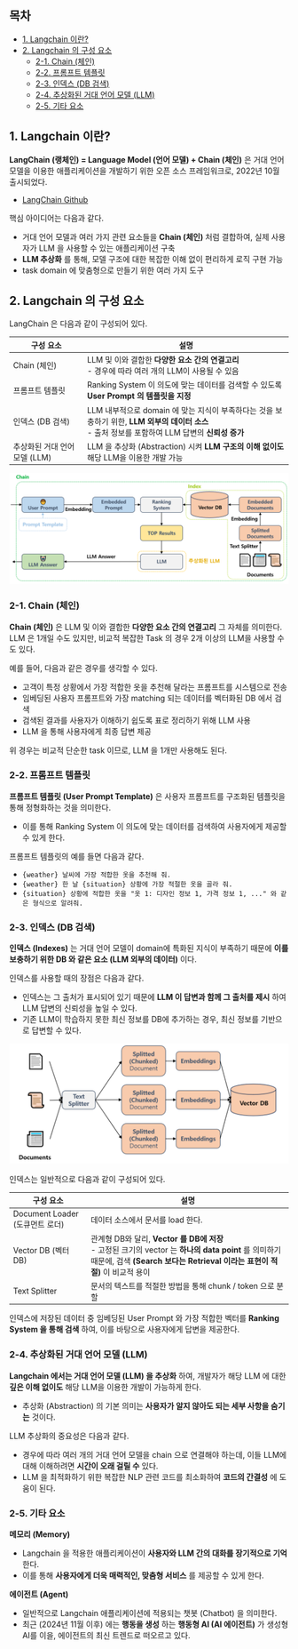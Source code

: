 ## 목차

* [1. Langchain 이란?](#1-langchain-이란)
* [2. Langchain 의 구성 요소](#2-langchain-의-구성-요소)
  * [2-1. Chain (체인)](#2-1-chain-체인)
  * [2-2. 프롬프트 템플릿](#2-2-프롬프트-템플릿)
  * [2-3. 인덱스 (DB 검색)](#2-3-인덱스-db-검색)
  * [2-4. 추상화된 거대 언어 모델 (LLM)](#2-4-추상화된-거대-언어-모델-llm)
  * [2-5. 기타 요소](#2-5-기타-요소)

## 1. Langchain 이란?

**LangChain (랭체인) = Language Model (언어 모델) + Chain (체인)** 은 거대 언어 모델을 이용한 애플리케이션을 개발하기 위한 오픈 소스 프레임워크로, 2022년 10월 출시되었다.

* [LangChain Github](https://github.com/langchain-ai/langchain)

핵심 아이디어는 다음과 같다.

* 거대 언어 모델과 여러 가지 관련 요소들을 **Chain (체인)** 처럼 결합하여, 실제 사용자가 LLM 을 사용할 수 있는 애플리케이션 구축
* **LLM 추상화** 를 통해, 모델 구조에 대한 복잡한 이해 없이 편리하게 로직 구현 가능
* task domain 에 맞춤형으로 만들기 위한 여러 가지 도구

## 2. Langchain 의 구성 요소

LangChain 은 다음과 같이 구성되어 있다.

| 구성 요소               | 설명                                                                                                 |
|---------------------|----------------------------------------------------------------------------------------------------|
| Chain (체인)          | LLM 및 이와 결합한 **다양한 요소 간의 연결고리**<br>- 경우에 따라 여러 개의 LLM이 사용될 수 있음                                    |
| 프롬프트 템플릿            | Ranking System 이 의도에 맞는 데이터를 검색할 수 있도록 **User Prompt 의 템플릿을 지정**                                   |
| 인덱스 (DB 검색)         | LLM 내부적으로 domain 에 맞는 지식이 부족하다는 것을 보충하기 위한, **LLM 외부의 데이터 소스**<br>- 출처 정보를 포함하여 LLM 답변의 **신뢰성 증가** |
| 추상화된 거대 언어 모델 (LLM) | LLM 을 추상화 (Abstraction) 시켜 **LLM 구조의 이해 없이도** 해당 LLM을 이용한 개발 가능                                    |

![image](images/Langchain_1.PNG)

### 2-1. Chain (체인)

**Chain (체인)** 은 LLM 및 이와 결합한 **다양한 요소 간의 연결고리** 그 자체를 의미한다. LLM 은 1개일 수도 있지만, 비교적 복잡한 Task 의 경우 2개 이상의 LLM을 사용할 수도 있다.

예를 들어, 다음과 같은 경우를 생각할 수 있다.

* 고객이 특정 상황에서 가장 적합한 옷을 추천해 달라는 프롬프트를 시스템으로 전송
* 임베딩된 사용자 프롬프트와 가장 matching 되는 데이터를 벡터화된 DB 에서 검색
* 검색된 결과를 사용자가 이해하기 쉽도록 표로 정리하기 위해 LLM 사용
* LLM 을 통해 사용자에게 최종 답변 제공

위 경우는 비교적 단순한 task 이므로, LLM 을 1개만 사용해도 된다.

### 2-2. 프롬프트 템플릿

**프롬프트 템플릿 (User Prompt Template)** 은 사용자 프롬프트를 구조화된 템플릿을 통해 정형화하는 것을 의미한다.

* 이를 통해 Ranking System 이 의도에 맞는 데이터를 검색하여 사용자에게 제공할 수 있게 한다.

프롬프트 템플릿의 예를 들면 다음과 같다.

* ```{weather} 날씨에 가장 적합한 옷을 추천해 줘.```
* ```{weather} 한 날 {situation} 상황에 가장 적절한 옷을 골라 줘.```
* ```{situation} 상황에 적합한 옷을 "옷 1: 디자인 정보 1, 가격 정보 1, ..." 와 같은 형식으로 알려줘.```

### 2-3. 인덱스 (DB 검색)

**인덱스 (Indexes)** 는 거대 언어 모델이 domain에 특화된 지식이 부족하기 때문에 **이를 보충하기 위한 DB 와 같은 요소 (LLM 외부의 데이터)** 이다.

인덱스를 사용할 때의 장점은 다음과 같다.

* 인덱스는 그 출처가 표시되어 있기 때문에 **LLM 이 답변과 함께 그 출처를 제시** 하여 LLM 답변의 신뢰성을 높일 수 있다.
* 기존 LLM이 학습하지 못한 최신 정보를 DB에 추가하는 경우, 최신 정보를 기반으로 답변할 수 있다.

![image](images/Langchain_2.PNG)

인덱스는 일반적으로 다음과 같이 구성되어 있다.

| 구성 요소                     | 설명                                                                                                                                      |
|---------------------------|-----------------------------------------------------------------------------------------------------------------------------------------|
| Document Loader (도큐먼트 로더) | 데이터 소스에서 문서를 load 한다.                                                                                                                   |
| Vector DB (벡터 DB)         | 관계형 DB와 달리, **Vector 를 DB에 저장**<br> - 고정된 크기의 vector 는 **하나의 data point** 를 의미하기 때문에, 검색 **(Search 보다는 Retrieval 이라는 표현이 적절)** 이 비교적 용이 |
| Text Splitter             | 문서의 텍스트를 적절한 방법을 통해 chunk / token 으로 분할                                                                                                 |

인덱스에 저장된 데이터 중 임베딩된 User Prompt 와 가장 적합한 벡터를 **Ranking System 을 통해 검색** 하여, 이를 바탕으로 사용자에게 답변을 제공한다.

### 2-4. 추상화된 거대 언어 모델 (LLM)

**Langchain 에서는 거대 언어 모델 (LLM) 을 추상화** 하여, 개발자가 해당 LLM 에 대한 **깊은 이해 없이도** 해당 LLM을 이용한 개발이 가능하게 한다. 

* 추상화 (Abstraction) 의 기본 의미는 **사용자가 알지 않아도 되는 세부 사항을 숨기는** 것이다.

LLM 추상화의 중요성은 다음과 같다.

* 경우에 따라 여러 개의 거대 언어 모델을 chain 으로 연결해야 하는데, 이들 LLM에 대해 이해하려면 **시간이 오래 걸릴 수** 있다.
* LLM 을 최적화하기 위한 복잡한 NLP 관련 코드를 최소화하여 **코드의 간결성** 에 도움이 된다.

### 2-5. 기타 요소

**메모리 (Memory)**

* Langchain 을 적용한 애플리케이션이 **사용자와 LLM 간의 대화를 장기적으로 기억** 한다.
* 이를 통해 **사용자에게 더욱 매력적인, 맞춤형 서비스** 를 제공할 수 있게 한다.

**에이전트 (Agent)**

* 일반적으로 Langchain 애플리케이션에 적용되는 챗봇 (Chatbot) 을 의미한다.
* 최근 (2024년 11월 이후) 에는 **행동을 생성** 하는 **행동형 AI (AI 에이전트)** 가 생성형 AI를 이을, 에이전트의 최신 트렌드로 떠오르고 있다.
